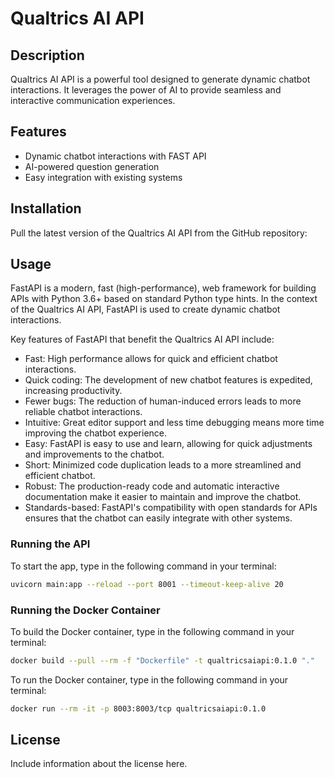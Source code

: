 # Qualtrics AI API

## Description
Qualtrics AI API is a powerful tool designed to generate dynamic chatbot interactions. It leverages the power of AI to provide seamless and interactive communication experiences.

## Features
- Dynamic chatbot interactions with FAST API
- AI-powered question generation
- Easy integration with existing systems

## Installation
Pull the latest version of the Qualtrics AI API from the GitHub repository:

## Usage
FastAPI is a modern, fast (high-performance), web framework for building APIs with Python 3.6+ based on standard Python type hints. In the context of the Qualtrics AI API, FastAPI is used to create dynamic chatbot interactions.

Key features of FastAPI that benefit the Qualtrics AI API include:

- Fast: High performance allows for quick and efficient chatbot interactions.
- Quick coding: The development of new chatbot features is expedited, increasing productivity.
- Fewer bugs: The reduction of human-induced errors leads to more reliable chatbot interactions.
- Intuitive: Great editor support and less time debugging means more time improving the chatbot experience.
- Easy: FastAPI is easy to use and learn, allowing for quick adjustments and improvements to the chatbot.
- Short: Minimized code duplication leads to a more streamlined and efficient chatbot.
- Robust: The production-ready code and automatic interactive documentation make it easier to maintain and improve the chatbot.
- Standards-based: FastAPI's compatibility with open standards for APIs ensures that the chatbot can easily integrate with other systems.

### Running the API
To start the app, type in the following command in your terminal:
```bash
uvicorn main:app --reload --port 8001 --timeout-keep-alive 20
```

### Running the Docker Container

To build the Docker container, type in the following command in your terminal:
```bash
docker build --pull --rm -f "Dockerfile" -t qualtricsaiapi:0.1.0 "."
```

To run the Docker container, type in the following command in your terminal:
```bash
docker run --rm -it -p 8003:8003/tcp qualtricsaiapi:0.1.0
```



## License
Include information about the license here.